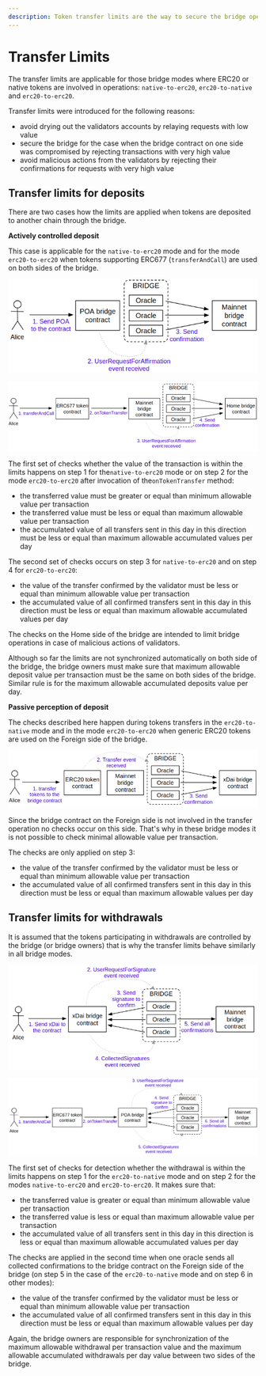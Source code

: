 ```yaml
---
description: Token transfer limits are the way to secure the bridge operations
---
```


# Transfer Limits

The transfer limits are applicable for those bridge modes where ERC20 or native tokens are involved in operations: `native-to-erc20`, `erc20-to-native` and `erc20-to-erc20`.

Transfer limits were introduced for the following reasons:&#x20;

* avoid drying out the validators accounts by relaying requests with low value
* secure the bridge for the case when the bridge contract on one side was compromised by rejecting transactions with very high value
* avoid malicious actions from the validators by rejecting their confirmations for requests with very high value

## Transfer limits for deposits

There are two cases how the limits are applied when tokens are deposited to another chain through the bridge.

**Actively controlled deposit**

This case is applicable for the `native-to-erc20` mode and for the mode `erc20-to-erc20` when tokens supporting ERC677 (`transferAndCall`) are used on both sides of the bridge.

![Actively controlled deposit for the native-to-erc20 bridge mode](<../../.gitbook/assets/image (1).png>)

![Actively controlled deposit for the erc677-to-erc677 bridge mode](<../../.gitbook/assets/image (2).png>)

The first set of checks whether the value of the transaction is within the limits happens on step 1 for the`native-to-erc20` mode or on step 2 for the mode `erc20-to-erc20` after invocation of the`onTokenTransfer` method:

* the transferred value must be greater or equal than minimum allowable value per transaction
* the transferred value must be less or equal than maximum allowable value per transaction
* the accumulated value of all transfers sent in this day in this direction must be less or equal than maximum allowable accumulated values per day

The second set of checks occurs on step 3 for `native-to-erc20` and on step 4 for `erc20-to-erc20`:

* the value of the transfer confirmed by the validator must be less or equal than minimum allowable value per transaction
* the accumulated value of all confirmed transfers sent in this day in this direction must be less or equal than maximum allowable accumulated values per day

The checks on the Home side of the bridge are intended to limit bridge operations in case of malicious actions of validators.

Although so far the limits are not synchronized automatically on both side of the bridge, the bridge owners must make sure that maximum allowable deposit value per transaction must be the same on both sides of the bridge. Similar rule is for the maximum allowable accumulated deposits value per day.

**Passive perception of deposit**

The checks described here happen during tokens transfers in the `erc20-to-native` mode and in the mode `erc20-to-erc20` when generic ERC20 tokens are used on the Foreign side of the bridge.

![Passive perception of deposit for the erc20-to-native bridge mode](<../../.gitbook/assets/image (3).png>)

Since the bridge contract on the Foreign side is not involved in the transfer operation no checks occur on this side. That's why in these bridge modes it is not possible to check minimal allowable value per transaction.

The checks are only applied on step 3:

* the value of the transfer confirmed by the validator must be less or equal than minimum allowable value per transaction
* the accumulated value of all confirmed transfers sent in this day in this direction must be less or equal than maximum allowable values per day

## Transfer limits for withdrawals

It is assumed that the tokens participating in withdrawals are controlled by the bridge (or bridge owners) that is why the transfer limits behave similarly in all bridge modes.

![Withdrawal for the erc20-to-native bridge mode](<../../.gitbook/assets/image (4).png>)

![Withdrawal for the natvie-to-erc20 and erc20-to-erc20 bridge modes](<../../.gitbook/assets/image (5).png>)

The first set of checks for detection whether the withdrawal is within the limits happens on step 1 for the `erc20-to-native` mode and on step 2 for the modes `native-to-erc20` and `erc20-to-erc20`. It makes sure that:

* the transferred value is greater or equal than minimum allowable value per transaction
* the transferred value is less or equal than maximum allowable value per transaction
* the accumulated value of all transfers sent in this day in this direction is less or equal than maximum allowable accumulated values per day

The checks are applied in the second time when one oracle sends all collected confirmations to the bridge contract on the Foreign side of the bridge (on step 5 in the case of the `erc20-to-native` mode and on step 6 in other modes):

* the value of the transfer confirmed by the validator must be less or equal than minimum allowable value per transaction
* the accumulated value of all confirmed transfers sent in this day in this direction must be less or equal than maximum allowable values per day

Again, the bridge owners are responsible for synchronization of the maximum allowable withdrawal per transaction value and the maximum allowable accumulated withdrawals per day value between two sides of the bridge.
